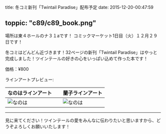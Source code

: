 
title: 冬コミ新刊「Twintail Paradise」配布予定
date: 2015-12-20-00:47:59

toppic: "c89/c89_book.png"
---

場所は東４ホールのナ３１aです！
コミックマーケット1日目（火）１２月２９日です！

冬コミはどんどん近づきます！32ページの新刊「Twintail Paradise」はやっと完成しました！ツインテールの好きの心をいっぱい込めて作った本です！

価格：¥800

ラインアートプレビュー:

なのはラインアート | &nbsp; |  蘭子ラインアート
--- | --- | ---
![なのは](c89/nanohaline_s.png "なのは")  | &nbsp; |  ![なのは](c89/rankoline_s.png "なのは")

---

見に来てください！ツインテールの愛をみんなに伝わりたいと思いますから、どうぞよろしくお願いいたします！
